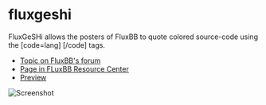 fluxgeshi
=========

FluxGeSHi allows the posters of FluxBB to quote colored source-code using the [code=lang] [/code] tags.

  * [Topic on FluxBB's forum](http://fluxbb.org/forums/viewtopic.php?id=7297)
  * [Page in FLuxBB Resource Center](http://fluxbb.org/resources/mods/flux-geshi/)
  * [Preview](http://debian-facile.org/viewtopic.php?pid=67138#p67138)

![Screenshot](http://chezlefab.net/poubelle/95724b1b8111083925e8/preview.png)
